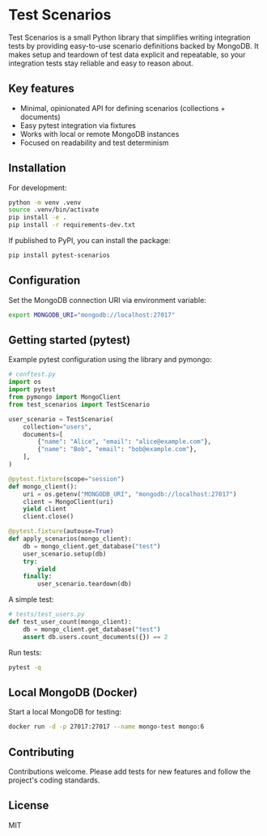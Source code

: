 # Test Scenarios

Test Scenarios is a small Python library that simplifies writing integration tests by providing easy-to-use scenario definitions backed by MongoDB. It makes setup and teardown of test data explicit and repeatable, so your integration tests stay reliable and easy to reason about.

## Key features

- Minimal, opinionated API for defining scenarios (collections + documents)
- Easy pytest integration via fixtures
- Works with local or remote MongoDB instances
- Focused on readability and test determinism

## Installation

For development:

```bash
python -m venv .venv
source .venv/bin/activate
pip install -e .
pip install -r requirements-dev.txt
```

If published to PyPI, you can install the package:

```bash
pip install pytest-scenarios
```

## Configuration

Set the MongoDB connection URI via environment variable:

```bash
export MONGODB_URI="mongodb://localhost:27017"
```

## Getting started (pytest)

Example pytest configuration using the library and pymongo:

```python
# conftest.py
import os
import pytest
from pymongo import MongoClient
from test_scenarios import TestScenario

user_scenario = TestScenario(
    collection="users",
    documents=[
        {"name": "Alice", "email": "alice@example.com"},
        {"name": "Bob", "email": "bob@example.com"},
    ],
)

@pytest.fixture(scope="session")
def mongo_client():
    uri = os.getenv("MONGODB_URI", "mongodb://localhost:27017")
    client = MongoClient(uri)
    yield client
    client.close()

@pytest.fixture(autouse=True)
def apply_scenarios(mongo_client):
    db = mongo_client.get_database("test")
    user_scenario.setup(db)
    try:
        yield
    finally:
        user_scenario.teardown(db)
```

A simple test:

```python
# tests/test_users.py
def test_user_count(mongo_client):
    db = mongo_client.get_database("test")
    assert db.users.count_documents({}) == 2
```

Run tests:

```bash
pytest -q
```

## Local MongoDB (Docker)

Start a local MongoDB for testing:

```bash
docker run -d -p 27017:27017 --name mongo-test mongo:6
```

## Contributing

Contributions welcome. Please add tests for new features and follow the project's coding standards.

## License

MIT
